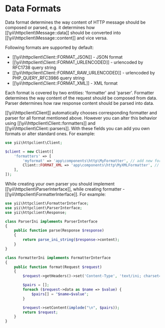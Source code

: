 Data Formats
============

Data format determines the way content of HTTP message should be composed or parsed, e.g. it determines
how [[\yii\httpclient\Message::data]] should be converted into [[\yii\httpclient\Message::content]] and vice versa.

Following formats are supported by default:

 - [[\yii\httpclient\Client::FORMAT_JSON]] - JSON format
 - [[\yii\httpclient\Client::FORMAT_URLENCODED]] - urlencoded by RFC1738 query string
 - [[\yii\httpclient\Client::FORMAT_RAW_URLENCODED]] - urlencoded by PHP_QUERY_RFC3986 query string
 - [[\yii\httpclient\Client::FORMAT_XML]] - XML format

Each format is covered by two entities: 'formatter' and 'parser'. Formatter determines the way content of the
request should be composed from data. Parser determines how raw response content should be parsed into data.

[[\yii\httpclient\Client]] automatically chooses corresponding formatter and parser for all format mentioned above.
However you can alter this behavior using [[\yii\httpclient\Client::formatters]] and [[\yii\httpclient\Client::parsers]].
With these fields you can add you own formats or alter standard ones.
For example:

```php
use yii\httpclient\Client;

$client = new Client([
    'formatters' => [
        'myformat' => 'app\components\http\MyFormatter', // add new formatter
        Client::FORMAT_XML => 'app\components\http\MyXMLFormatter', // override default XML formatter
    ],
]);
```

While creating your own parser you should implement [[\yii\httpclient\ParserInterface]], while creating
formatter - [[\yii\httpclient\FormatterInterface]]. For example:

```php
use yii\httpclient\FormatterInterface;
use yii\httpclient\ParserInterface;
use yii\httpclient\Response;

class ParserIni implements ParserInterface
{
    public function parse(Response $response)
    {
        return parse_ini_string($response->content);
    }
}

class FormatterIni implements FormatterInterface
{
    public function format(Request $request)
    {
        $request->getHeaders()->set('Content-Type', 'text/ini; charset=UTF-8');

        $pairs = [];
        foreach ($request->data as $name => $value) {
            $pairs[] = "$name=$value";
        }

        $request->setContent(implode("\n", $pairs));
        return $request;
    }
}
```

